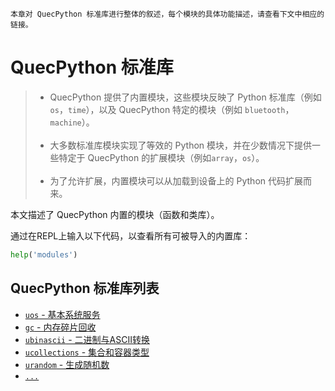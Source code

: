     本章对 QuecPython 标准库进行整体的叙述，每个模块的具体功能描述，请查看下文中相应的链接。

# QuecPython 标准库

> - QuecPython 提供了内置模块，这些模块反映了 Python 标准库（例如 `os`，`time`），以及 QuecPython 特定的模块（例如 `bluetooth`，`machine`）。<br><br>
> - 大多数标准库模块实现了等效的 Python 模块，并在少数情况下提供一些特定于 QuecPython 的扩展模块（例如`array`，`os`）。<br><br>
> - 为了允许扩展，内置模块可以从加载到设备上的 Python 代码扩展而来。

本文描述了 QuecPython 内置的模块（函数和类库）。

通过在REPL上输入以下代码，以查看所有可被导入的内置库：

```python
help('modules')
```

## QuecPython 标准库列表

- [`uos` - 基本系统服务](./uos.md)
- [`gc` - 内存碎片回收](./gc.md)
- [`ubinascii` - 二进制与ASCII转换](./ubinascii.md)
- [`ucollections` - 集合和容器类型](./ucollections.md)
- [`urandom` - 生成随机数](./urandom.md)
- [`...`](./....md)

<!--参考https://python.quectel.com/wiki/#/zh-cn/api/pythonStdlib进行补充-->
